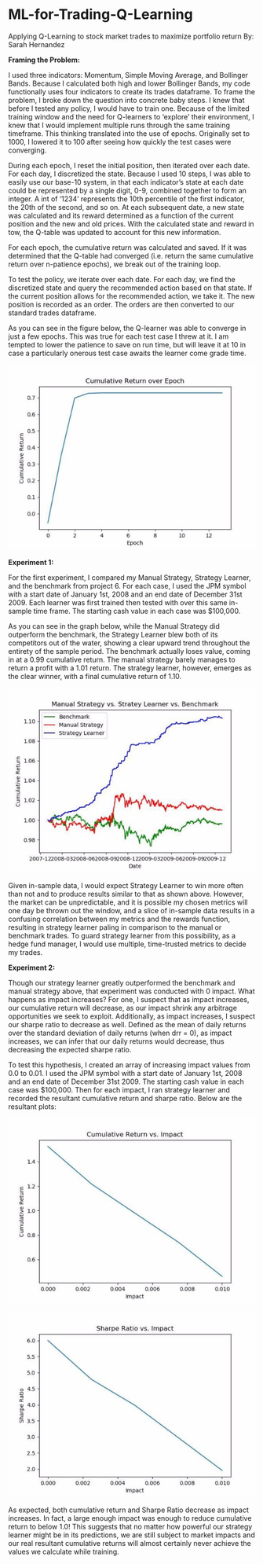 # ML-for-Trading-Q-Learning
Applying Q-Learning to stock market trades to maximize portfolio return
By: Sarah Hernandez 

**Framing the Problem:** 

I used three indicators: Momentum, Simple Moving Average, and Bollinger Bands. Because I calculated both high and lower Bollinger Bands, my code functionally uses four indicators to create its trades dataframe. To frame the problem, I broke down the question into concrete baby steps. I knew that before I tested any policy, I would have to train one. Because of the limited training window and the need for Q-learners to ‘explore’ their environment, I knew that I would implement multiple runs through the same training timeframe. This thinking translated into the use of epochs. Originally set to 1000, I lowered it to 100 after seeing how quickly the test cases were converging. 

During each epoch, I reset the initial position, then iterated over each date. For each day, I discretized the state. Because I used 10 steps, I was able to easily use our base-10 system, in that each indicator’s state at each date could be represented by a single digit, 0-9, combined together to form an integer. A int of ‘1234’ represents the 10th percentile of the first indicator, the 20th of the second, and so on. At each subsequent date, a new state was calculated and its reward determined as a function of the current position and the new and old prices. With the calculated state and reward in tow, the Q-table was updated to account for this new information.  

For each epoch, the cumulative return was calculated and saved. If it was determined that the Q-table had converged (i.e. return the same cumulative return over n-patience epochs), we break out of the training loop. 

To test the policy, we iterate over each date. For each day, we find the discretized state and query the recommended action based on that state. If the current position allows for the recommended action, we take it. The new position is recorded as an order. The orders are then converted to our standard trades dataframe. 

As you can see in the figure below, the Q-learner was able to converge in just a few epochs. This was true for each test case I threw at it. I am tempted to lower the patience to save on run time, but will leave it at 10 in case a particularly onerous test case awaits the learner come grade time.  

<p align="center">
  <img src="Aspose.Words.eaf09d6f-3901-4bf8-beac-8fa20a65481c.001.jpeg" />
</p>


**Experiment 1:** 

For the first experiment, I compared my Manual Strategy, Strategy Learner, and the benchmark from project 6. For each case, I used the JPM symbol with a start date of January 1st, 2008 and an end date of December 31st 2009. Each learner was first trained then tested with over this same in-sample time frame. The starting cash value in each case was $100,000. 

As you can see in the graph below, while the Manual Strategy did outperform the benchmark, the Strategy Learner blew both of its competitors out of the water, showing a clear upward trend throughout the entirety of the sample period. The benchmark actually loses value, coming in at a 0.99 cumulative return. The manual strategy barely manages to return a profit with a 1.01 return. The strategy learner, however, emerges as the clear winner, with a final cumulative return of 1.10. 


<p align="center">
  <img src="Aspose.Words.eaf09d6f-3901-4bf8-beac-8fa20a65481c.002.jpeg" />
</p>

Given in-sample data, I would expect Strategy Learner to win more often than not and to produce results similar to that as shown above. However, the market can be unpredictable, and it is possible my chosen metrics will one day be thrown out the window, and a slice of in-sample data results in a confusing correlation between my metrics and the rewards function, resulting in strategy learner paling in comparison to the manual or benchmark trades. To guard strategy learner from this possibility, as a hedge fund manager, I would use multiple, time-trusted metrics to decide my trades.  

**Experiment 2:** 

Though our strategy learner greatly outperformed the benchmark and manual strategy above, that experiment was conducted with 0 impact. What happens as impact increases? For one, I suspect that as impact increases, our cumulative return will decrease, as our impact shrink any arbitrage opportunities we seek to exploit. Additionally, as impact increases, I suspect our sharpe ratio to decrease as well. Defined as the mean of daily returns over the standard deviation of daily returns (when drr = 0), as impact increases, we can infer that our daily returns would decrease, thus decreasing the expected sharpe ratio. 

To test this hypothesis, I created an array of increasing impact values from 0.0 to 0.01. I used the JPM symbol with a start date of January 1st, 2008 and an end date of December 31st 2009. The starting cash value in each case was $100,000. Then for each impact, I ran strategy learner and recorded the resultant cumulative return and sharpe ratio. Below are the resultant plots: 


<p align="center">
  <img src="Aspose.Words.eaf09d6f-3901-4bf8-beac-8fa20a65481c.003.jpeg" />
</p>


<p align="center">
  <img src="Aspose.Words.eaf09d6f-3901-4bf8-beac-8fa20a65481c.004.jpeg" />
</p>

As expected, both cumulative return and Sharpe Ratio decrease as impact increases. In fact, a large enough impact was enough to reduce cumulative return to below 1.0! This suggests that no matter how powerful our strategy learner might be in its predictions, we are still subject to market impacts and our real resultant cumulative returns will almost certainly never achieve the values we calculate while training.  
